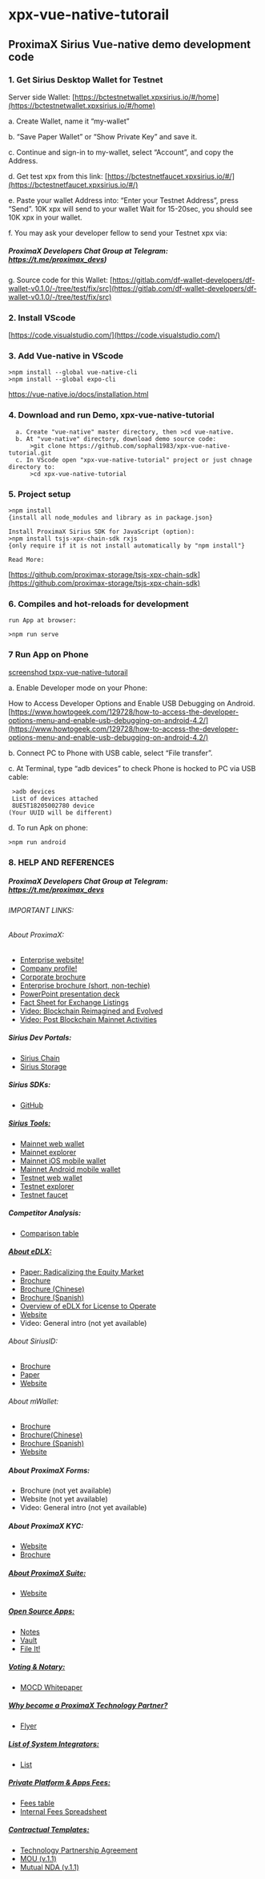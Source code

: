 # xpx-vue-native-tutorail

## ProximaX Sirius Vue-native demo development code

### 1. Get Sirius Desktop Wallet for Testnet

  Server side Wallet: [https://bctestnetwallet.xpxsirius.io/#/home](https://bctestnetwallet.xpxsirius.io/#/home)

  a. Create Wallet, name it “my-wallet”

  b. “Save Paper Wallet” or “Show Private Key” and save it.
  
  c. Continue and sign-in to my-wallet, select “Account”, and copy the Address.
  
  d. Get test xpx from this link: [https://bctestnetfaucet.xpxsirius.io/#/](https://bctestnetfaucet.xpxsirius.io/#/)
  
  e. Paste your wallet Address into: “Enter your Testnet Address”, press “Send”. 10K xpx will send to your wallet
  Wait for 15-20sec, you should see 10K xpx in your wallet.
  
  f. You may ask your developer fellow to send your Testnet xpx via:
  ##### ProximaX Developers Chat Group at Telegram:  https://t.me/proximax_devs)
  
  g. Source code for this Wallet:
  [https://gitlab.com/df-wallet-developers/df-wallet-v0.1.0/-/tree/test/fix/src](https://gitlab.com/df-wallet-developers/df-wallet-v0.1.0/-/tree/test/fix/src) 
  
### 2. Install VScode 

  [https://code.visualstudio.com/](https://code.visualstudio.com/)

### 3. Add Vue-native in VScode
```
>npm install --global vue-native-cli
>npm install --global expo-cli
```
https://vue-native.io/docs/installation.html

### 4. Download and run Demo, xpx-vue-native-tutorial
```
  a. Create "vue-native" master directory, then >cd vue-native.
  b. At "vue-native" directory, download demo source code: 
      >git clone https://github.com/sophal1983/xpx-vue-native-tutorial.git
  c. In VScode open "xpx-vue-native-tutorial" project or just chnage directory to: 
      >cd xpx-vue-native-tutorial 
```

### 5. Project setup
```
>npm install
{install all node_modules and library as in package.json}

Install ProximaX Sirius SDK for JavaScript (option):
>npm install tsjs-xpx-chain-sdk rxjs
{only require if it is not install automatically by "npm install"}

Read More:
```

[https://github.com/proximax-storage/tsjs-xpx-chain-sdk](https://github.com/proximax-storage/tsjs-xpx-chain-sdk)

### 6. Compiles and hot-reloads for development
```
run App at browser:

>npm run serve

```
### 7 Run App on Phone
[screenshod txpx-vue-native-tutorail](https://photos.app.goo.gl/isgS3LB7VvNBrxNF7)

a. Enable Developer mode on your Phone:

How to Access Developer Options and Enable USB Debugging on Android. [https://www.howtogeek.com/129728/how-to-access-the-developer-options-menu-and-enable-usb-debugging-on-android-4.2/](https://www.howtogeek.com/129728/how-to-access-the-developer-options-menu-and-enable-usb-debugging-on-android-4.2/)

b. Connect PC to Phone with USB cable, select “File transfer”.  

c. At Terminal, type “adb devices” to check Phone is hocked to PC via USB cable:

```
 >adb devices
 List of devices attached
 8UE5T18205002780 device 
(Your UUID will be different)
```

d. To run Apk on phone: 
```
>npm run android
```

### 8. HELP AND REFERENCES

##### ProximaX Developers Chat Group at Telegram:  https://t.me/proximax_devs

###### IMPORTANT LINKS:

###### About ProximaX:

   - [Enterprise website!](https://www.proximax.io/)
   - [Company profile!](https://www.proximax.ltd/)
   - [Corporate brochure](https://suite-app.proximax.io/s/edDrecHDwszEDWm)
   - [Enterprise brochure (short, non-techie)](https://suite-app.proximax.io/s/4CZ7gr7R3qHHmMx)
   - [PowerPoint presentation deck](https://suite-app.proximax.io/s/4CZ7gr7R3qHHmMx)
   - [Fact Sheet for Exchange Listings](https://suite-app.proximax.io/s/Bt8HEJPXqj5KKL5)
   - [Video: Blockchain Reimagined and Evolved ](https://suite-app.proximax.io/s/rEcRSGY8rosAKwk)
   - [Video: Post Blockchain Mainnet Activities](https://youtu.be/2ZqeFpGfqSE)

##### Sirius Dev Portals:
  - [Sirius Chain](https://bcdocs.xpxsirius.io/)
  - [Sirius Storage](https://storagedocs.xpxsirius.io/)

##### Sirius SDKs:
- [GitHub](https://github.com/proximax-storage)

##### [Sirius Tools:](https://github.com/proximax-storage)
- [Mainnet web wallet](https://wallet.xpxsirius.io/)
- [Mainnet explorer](http://explorer.xpxsirius.io/)
- [Mainnet iOS mobile wallet](https://apps.apple.com/us/app/proximax-sirius-wallet/id1475020250)
- [Mainnet Android mobile wallet](https://play.google.com/store/apps/details?id=io.proximax.siriuschainwallet)
- [Testnet web wallet](http://bctestnetwallet.xpxsirius.io/)
- [Testnet explorer](http://bctestnetexplorer.xpxsirius.io/)
- [Testnet faucet](https://bctestnetfaucet.xpxsirius.io/) 
 
##### Competitor Analysis:
- [Comparison table](https://suite-app.proximax.io/s/AYFYJ78KnHzwkKi)

##### [About eDLX:](https://suite-app.proximax.io/s/AYFYJ78KnHzwkKi)
- [Paper: Radicalizing the Equity Market](http://bit.ly/2P8xT4z)
- [Brochure](https://suite-app.proximax.io/s/zcS5kH87XQGxtWC)
- [Brochure (Chinese)](https://suite-app.proximax.io/s/NjgBPAfi6HT4nNj)
- [Brochure (Spanish)](https://suite-app.proximax.io/s/6jEHnjyKEA8xNnB)
- [Overview of eDLX for License to Operate](https://suite-app.proximax.io/s/3TqBTftJymXyCgm)
- [Website](https://www.proximax.ltd/solutions/edlx)
- Video: General intro (not yet available)

###### About SiriusID:
- [Brochure](https://suite-app.proximax.io/s/jzKJDBCSKdmgK25)
- [Paper](https://suite-app.proximax.io/s/CWssi8J66RAwx3e)
- [Website](https://www.proximax.ltd/solutions/siriusid)

###### About mWallet:
- [Brochure](https://suite-app.proximax.io/s/G7AZt36iHda56zD)
- [Brochure(Chinese)](https://suite-app.proximax.io/s/7XRrf8dB2mtek2o)
- [Brochure (Spanish)](https://suite-app.proximax.io/s/9XpBdagXwmLX2Zd)
- [Website](https://www.proximax.ltd/solutions/mwallet) 

##### About ProximaX Forms:
- Brochure (not yet available)
- Website (not yet available)
- Video: General intro (not yet available)

##### About ProximaX KYC:
- [Website](https://kyc.proximax.io/)
- [Brochure](https://suite-app.proximax.io/s/oiGjyKnfLQGftN3)

##### [About ProximaX Suite:](https://suite-app.proximax.io/s/oiGjyKnfLQGftN3)
- [Website](https://suite.proximax.io/)

##### [Open Source Apps:](https://suite.proximax.io/)
- [Notes](https://github.com/proximax-storage/notes)
- [Vault](https://github.com/proximax-storage/vault)
- [File It!](https://github.com/proximax-storage/file-it)

##### [Voting & Notary:](https://github.com/proximax-storage/file-it)
- [MOCD Whitepaper](https://suite-app.proximax.io/s/tTci9XFqgbAq3sQ)

##### [Why become a ProximaX Technology Partner?](https://suite-app.proximax.io/s/tTci9XFqgbAq3sQ)
- [Flyer](https://suite-app.proximax.io/s/5F6Sj7NsZEA7MNc)

##### [List of System Integrators:](https://suite-app.proximax.io/s/5F6Sj7NsZEA7MNc)
- [List](https://suite-app.proximax.io/s/89FsdKjf4Yp73BF)

##### [Private Platform & Apps Fees:](https://suite-app.proximax.io/s/89FsdKjf4Yp73BF)
- [Fees table](https://suite-app.proximax.io/s/Qa3WQDibFf3pBN6)
- [Internal Fees Spreadsheet](https://t.me/c/1495989157/1672)

##### [Contractual Templates:](https://t.me/c/1495989157/1672)
- [Technology Partnership Agreement](v.1.3 (https://suite-app.proximax.io/s/GR4oQ2cZEasNmTH))
- [MOU (v.1.1)](https://suite-app.proximax.io/s/XGBQ9j4W4RKPA5f)
- [Mutual NDA (v.1.1)](https://suite-app.proximax.io/s/abnjPtB2pFM99Jp)

  
